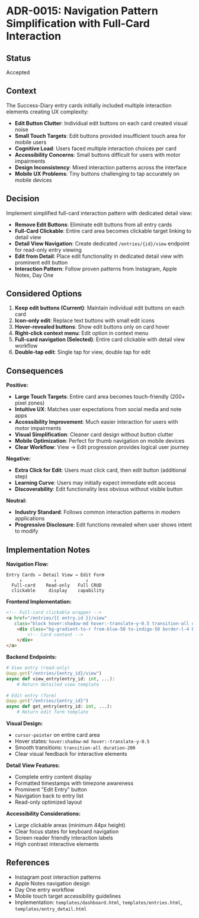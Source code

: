 # ADR-0015: Navigation Pattern Simplification with Full-Card Interaction

## Status

Accepted

## Context

The Success-Diary entry cards initially included multiple interaction elements creating UX complexity:

- **Edit Button Clutter**: Individual edit buttons on each card created visual noise
- **Small Touch Targets**: Edit buttons provided insufficient touch area for mobile users
- **Cognitive Load**: Users faced multiple interaction choices per card
- **Accessibility Concerns**: Small buttons difficult for users with motor impairments
- **Design Inconsistency**: Mixed interaction patterns across the interface
- **Mobile UX Problems**: Tiny buttons challenging to tap accurately on mobile devices

## Decision

Implement simplified full-card interaction pattern with dedicated detail view:

- **Remove Edit Buttons**: Eliminate edit buttons from all entry cards
- **Full-Card Clickable**: Entire card area becomes clickable target linking to detail view
- **Detail View Navigation**: Create dedicated `/entries/{id}/view` endpoint for read-only entry viewing
- **Edit from Detail**: Place edit functionality in dedicated detail view with prominent edit button
- **Interaction Pattern**: Follow proven patterns from Instagram, Apple Notes, Day One

## Considered Options

1. **Keep edit buttons (Current)**: Maintain individual edit buttons on each card
2. **Icon-only edit**: Replace text buttons with small edit icons
3. **Hover-revealed buttons**: Show edit buttons only on card hover
4. **Right-click context menu**: Edit option in context menu
5. **Full-card navigation (Selected)**: Entire card clickable with detail view workflow
6. **Double-tap edit**: Single tap for view, double tap for edit

## Consequences

**Positive:**
- **Large Touch Targets**: Entire card area becomes touch-friendly (200+ pixel zones)
- **Intuitive UX**: Matches user expectations from social media and note apps
- **Accessibility Improvement**: Much easier interaction for users with motor impairments
- **Visual Simplification**: Cleaner card design without button clutter
- **Mobile Optimization**: Perfect for thumb navigation on mobile devices
- **Clear Workflow**: View → Edit progression provides logical user journey

**Negative:**
- **Extra Click for Edit**: Users must click card, then edit button (additional step)
- **Learning Curve**: Users may initially expect immediate edit access
- **Discoverability**: Edit functionality less obvious without visible button

**Neutral:**
- **Industry Standard**: Follows common interaction patterns in modern applications
- **Progressive Disclosure**: Edit functions revealed when user shows intent to modify

## Implementation Notes

**Navigation Flow:**
```
Entry Cards → Detail View → Edit Form
     ↓            ↓           ↓
  Full-card    Read-only   Full CRUD
  clickable     display    capability
```

**Frontend Implementation:**
```html
<!-- Full-card clickable wrapper -->
<a href="/entries/{{ entry.id }}/view" 
   class="block hover:shadow-md hover:-translate-y-0.5 transition-all duration-200">
    <div class="bg-gradient-to-r from-blue-50 to-indigo-50 border-l-4 border-blue-400 p-4 rounded-lg">
        <!-- Card content -->
    </div>
</a>
```

**Backend Endpoints:**
```python
# View entry (read-only)
@app.get("/entries/{entry_id}/view")
async def view_entry(entry_id: int, ...):
    # Return detailed view template
    
# Edit entry (form)
@app.get("/entries/{entry_id}")
async def get_entry(entry_id: int, ...):
    # Return edit form template
```

**Visual Design:**
- `cursor-pointer` on entire card area
- Hover states: `hover:shadow-md hover:-translate-y-0.5`
- Smooth transitions: `transition-all duration-200`
- Clear visual feedback for interactive elements

**Detail View Features:**
- Complete entry content display
- Formatted timestamps with timezone awareness
- Prominent "Edit Entry" button
- Navigation back to entry list
- Read-only optimized layout

**Accessibility Considerations:**
- Large clickable areas (minimum 44px height)
- Clear focus states for keyboard navigation
- Screen reader friendly interaction labels
- High contrast interactive elements

## References

- Instagram post interaction patterns
- Apple Notes navigation design
- Day One entry workflow
- Mobile touch target accessibility guidelines
- Implementation: `templates/dashboard.html`, `templates/entries.html`, `templates/entry_detail.html`